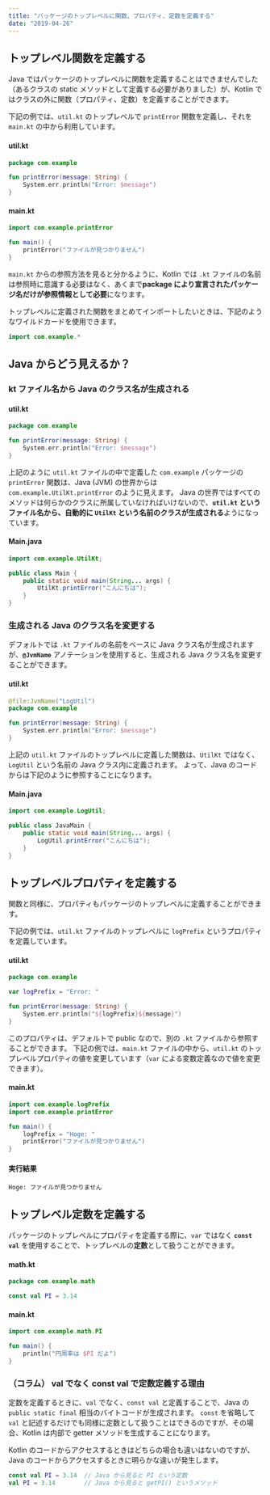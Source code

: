 ```yaml
---
title: "パッケージのトップレベルに関数、プロパティ、定数を定義する"
date: "2019-04-26"
---
```


トップレベル関数を定義する
----

Java ではパッケージのトップレベルに関数を定義することはできませんでした（あるクラスの static メソッドとして定義する必要がありました）が、Kotlin ではクラスの外に関数（プロパティ、定数）を定義することができます。

下記の例では、`util.kt` のトップレベルで `printError` 関数を定義し、それを `main.kt` の中から利用しています。

#### util.kt

```kotlin
package com.example

fun printError(message: String) {
    System.err.println("Error: $message")
}
```

#### main.kt

```kotlin
import com.example.printError

fun main() {
    printError("ファイルが見つかりません")
}
```

`main.kt` からの参照方法を見ると分かるように、Kotlin では `.kt` ファイルの名前は参照時に意識する必要はなく、あくまで**package により宣言されたパッケージ名だけが参照情報として必要**になります。

トップレベルに定義された関数をまとめてインポートしたいときは、下記のようなワイルドカードを使用できます。

```kotlin
import com.example.*
```


Java からどう見えるか？
----

### kt ファイル名から Java のクラス名が生成される

#### util.kt

```kotlin
package com.example

fun printError(message: String) {
    System.err.println("Error: $message")
}
```

上記のように `util.kt` ファイルの中で定義した `com.example` パッケージの `printError` 関数は、Java (JVM) の世界からは `com.example.UtilKt.printError` のように見えます。
Java の世界ではすべてのメソッドは何らかのクラスに所属していなければいけないので、**`util.kt` というファイル名から、自動的に `UtilKt` という名前のクラスが生成される**ようになっています。

#### Main.java

```java
import com.example.UtilKt;

public class Main {
    public static void main(String... args) {
        UtilKt.printError("こんにちは");
    }
}
```

### 生成される Java のクラス名を変更する

デフォルトでは `.kt` ファイルの名前をベースに Java クラス名が生成されますが、**`@JvmName`** アノテーションを使用すると、生成される Java クラス名を変更することができます。

#### util.kt

```kotlin
@file:JvmName("LogUtil")
package com.example

fun printError(message: String) {
    System.err.println("Error: $message")
}
```

上記の `util.kt` ファイルのトップレベルに定義した関数は、`UtilKt` ではなく、`LogUtil` という名前の Java クラス内に定義されます。
よって、Java のコードからは下記のように参照することになります。

#### Main.java

```java
import com.example.LogUtil;

public class JavaMain {
    public static void main(String... args) {
        LogUtil.printError("こんにちは");
    }
}
```


トップレベルプロパティを定義する
----

関数と同様に、プロパティもパッケージのトップレベルに定義することができます。

下記の例では、`util.kt` ファイルのトップレベルに `logPrefix` というプロパティを定義しています。

#### util.kt

```kotlin
package com.example

var logPrefix = "Error: "

fun printError(message: String) {
    System.err.println("${logPrefix}${message}")
}
```

このプロパティは、デフォルトで public なので、別の `.kt` ファイルから参照することができます。
下記の例では、`main.kt` ファイルの中から、`util.kt` のトップレベルプロパティの値を変更しています（`var` による変数定義なので値を変更できます）。

#### main.kt

```kotlin
import com.example.logPrefix
import com.example.printError

fun main() {
    logPrefix = "Hoge: "
    printError("ファイルが見つかりません")
}
```

#### 実行結果

```
Hoge: ファイルが見つかりません
```


トップレベル定数を定義する
----

パッケージのトップレベルにプロパティを定義する際に、`var` ではなく **`const val`** を使用することで、トップレベルの**定数**として扱うことができます。

#### math.kt

```kotlin
package com.example.math

const val PI = 3.14
```

#### main.kt

```kotlin
import com.example.math.PI

fun main() {
    println("円周率は $PI だよ")
}
```

### （コラム） val でなく const val で定数定義する理由

定数を定義するときに、`val` でなく、`const val` と定義することで、Java の `public static final` 相当のバイトコードが生成されます。
`const` を省略して `val` と記述するだけでも同様に定数として扱うことはできるのですが、その場合、Kotlin は内部で getter メソッドを生成することになります。

Kotlin のコードからアクセスするときはどちらの場合も違いはないのですが、Java のコードからアクセスするときに明らかな違いが発生します。

```kotlin
const val PI = 3.14  // Java から見ると PI という定数
val PI = 3.14        // Java から見ると getPI() というメソッド
```


